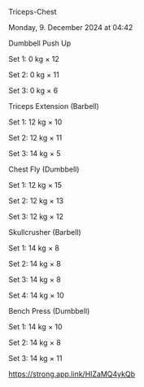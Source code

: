 Triceps-Chest

Monday, 9. December 2024 at 04:42

Dumbbell Push Up

Set 1: 0 kg × 12

Set 2: 0 kg × 11

Set 3: 0 kg × 6

Triceps Extension (Barbell)

Set 1: 12 kg × 10

Set 2: 12 kg × 11

Set 3: 14 kg × 5

Chest Fly (Dumbbell)

Set 1: 12 kg × 15

Set 2: 12 kg × 13

Set 3: 12 kg × 12

Skullcrusher (Barbell)

Set 1: 14 kg × 8

Set 2: 14 kg × 8

Set 3: 14 kg × 8

Set 4: 14 kg × 10

Bench Press (Dumbbell)

Set 1: 14 kg × 10

Set 2: 14 kg × 8

Set 3: 14 kg × 11

 <https://strong.app.link/HIZaMQ4ykQb>
